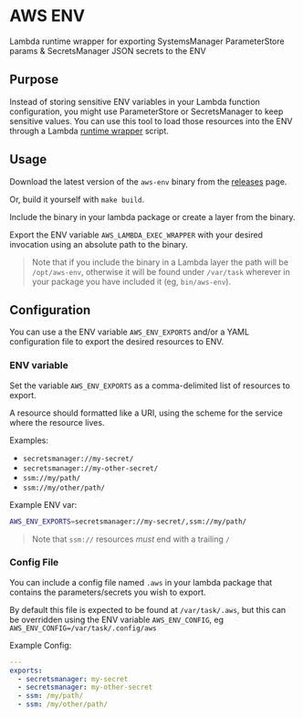 # AWS ENV

Lambda runtime wrapper for exporting SystemsManager ParameterStore params & SecretsManager JSON secrets to the ENV

## Purpose

Instead of storing sensitive ENV variables in your Lambda function configuration, you might use ParameterStore or SecretsManager to keep sensitive values. You can use this tool to load those resources into the ENV through a Lambda [runtime wrapper](https://docs.aws.amazon.com/lambda/latest/dg/runtimes-modify.html#runtime-wrapper) script.

## Usage

Download the latest version of the `aws-env` binary from the [releases](https://github.com/amancevice/aws-env/releases) page.

Or, build it yourself with `make build`.

Include the binary in your lambda package or create a layer from the binary.

Export the ENV variable `AWS_LAMBDA_EXEC_WRAPPER` with your desired invocation using an absolute path to the binary.

> Note that if you include the binary in a Lambda layer the path will be `/opt/aws-env`, otherwise it will be found under `/var/task` wherever in your package you have included it (eg, `bin/aws-env`).

## Configuration

You can use a the ENV variable `AWS_ENV_EXPORTS` and/or a YAML configuration file to export the desired resources to ENV.

### ENV variable

Set the variable `AWS_ENV_EXPORTS` as a comma-delimited list of resources to export.

A resource should formatted like a URI, using the scheme for the service where the resource lives.

Examples:

- `secretsmanager://my-secret/`
- `secretsmanager://my-other-secret/`
- `ssm://my/path/`
- `ssm://my/other/path/`

Example ENV var:

```bash
AWS_ENV_EXPORTS=secretsmanager://my-secret/,ssm://my/path/
```

> Note that `ssm://` resources _must_ end with a trailing `/`

### Config File

You can include a config file named `.aws` in your lambda package that contains the parameters/secrets you wish to export.

By default this file is expected to be found at `/var/task/.aws`, but this can be overridden using the ENV variable `AWS_ENV_CONFIG`, eg `AWS_ENV_CONFIG=/var/task/.config/aws`

Example Config:

```yaml
---
exports:
  - secretsmanager: my-secret
  - secretsmanager: my-other-secret
  - ssm: /my/path/
  - ssm: /my/other/path/
```
